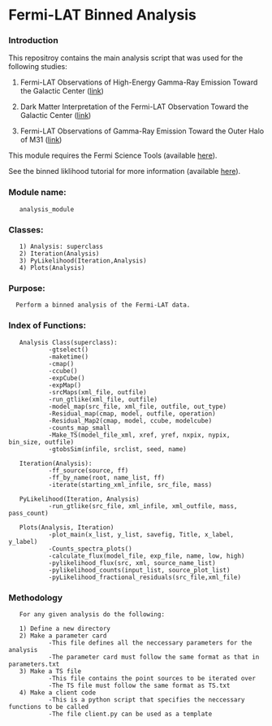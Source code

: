 # Fermi-LAT Binned Analysis

### Introduction

This repositroy contains the main analysis script that was used for the following studies:

1. Fermi-LAT Observations of High-Energy Gamma-Ray Emission Toward the Galactic Center ([link](https://iopscience.iop.org/article/10.3847/0004-637X/819/1/44))

2. Dark Matter Interpretation of the Fermi-LAT Observation Toward the Galactic Center ([link](https://journals.aps.org/prd/abstract/10.1103/PhysRevD.95.103005))

3. Fermi-LAT Observations of Gamma-Ray Emission Toward the Outer Halo of M31 ([link](https://iopscience.iop.org/article/10.3847/1538-4357/ab2880))

This module requires the Fermi Science Tools (available [here](https://fermi.gsfc.nasa.gov/ssc/data/analysis/software/)).

See the binned liklihood tutorial for more information (available [here](https://fermi.gsfc.nasa.gov/ssc/data/analysis/scitools/binned_likelihood_tutorial.html)).


### Module name: 
       analysis_module

### Classes: <br/>
       1) Analysis: superclass 
       2) Iteration(Analysis) 
       3) PyLikelihood(Iteration,Analysis) 
       4) Plots(Analysis) 
      
### Purpose:
      Perform a binned analysis of the Fermi-LAT data.
      
### Index of Functions:
       Analysis Class(superclass):
               -gtselect()
               -maketime()
               -cmap()
               -ccube()
               -expCube()      
               -expMap()
               -srcMaps(xml_file, outfile)
               -run_gtlike(xml_file, outfile)
               -model_map(src_file, xml_file, outfile, out_type)
               -Residual_map(cmap, model, outfile, operation)
               -Residual_Map2(cmap, model, ccube, modelcube)
               -counts_map_small
               -Make_TS(model_file_xml, xref, yref, nxpix, nypix, bin_size, outfile)
               -gtobsSim(infile, srclist, seed, name)

       Iteration(Analysis):
               -ff_source(source, ff)
               -ff_by_name(root, name_list, ff)
               -iterate(starting_xml_infile, src_file, mass) 

       PyLikelihood(Iteration, Analysis)
               -run_gtlike(src_file, xml_infile, xml_outfile, mass, pass_count)
               
       Plots(Analysis, Iteration)
               -plot_main(x_list, y_list, savefig, Title, x_label, y_label)
               -Counts_spectra_plots()
               -calculate_flux(model_file, exp_file, name, low, high)
               -pylikelihood_flux(src, xml, source_name_list)
               -pylikelihood_counts(input_list, source_plot_list)
               -pyLikelihood_fractional_residuals(src_file,xml_file)
               
### Methodology 
       For any given analysis do the following:
       
       1) Define a new directory
       2) Make a parameter card
               -This file defines all the neccessary parameters for the analysis
               -The parameter card must follow the same format as that in parameters.txt
       3) Make a TS file
               -This file contains the point sources to be iterated over
               -The TS file must follow the same format as TS.txt
       4) Make a client code
               -This is a python script that specifies the neccessary functions to be called
               -The file client.py can be used as a template

